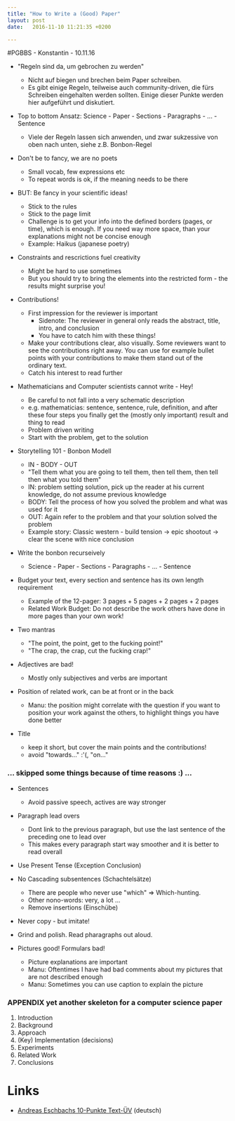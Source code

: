 ```yaml
---
title: "How to Write a (Good) Paper"
layout: post
date:   2016-11-10 11:21:35 +0200

---
```

#PGBBS - Konstantin - 10.11.16

* "Regeln sind da, um gebrochen zu werden"
	* Nicht auf biegen und brechen beim Paper schreiben.
	* Es gibt einige Regeln, teilweise auch community-driven, die fürs Schreiben eingehalten werden sollten. Einige dieser Punkte werden hier aufgeführt und diskutiert.

* Top to bottom Ansatz: Science - Paper - Sections - Paragraphs - ... - Sentence
	* Viele der Regeln lassen sich anwenden, und zwar sukzessive von oben nach unten, siehe z.B. Bonbon-Regel

* Don't be to fancy, we are no poets
	* Small vocab, few expressions etc
	* To repeat words is ok, if the meaning needs to be there

* BUT: Be fancy in your scientific ideas!
	* Stick to the rules
	* Stick to the page limit
	* Challenge is to get your info into the defined borders (pages, or time), which is enough. If you need way more space, than your explanations might not be concise enough
	* Example: Haikus (japanese poetry)

* Constraints and rescrictions fuel creativity
	* Might be hard to use sometimes
	* But you should try to bring the elements into the restricted form - the results might surprise you!

* Contributions!
	* First impression for the reviewer is important
		* Sidenote: The reviewer in general only reads the abstract, title, intro, and conclusion
		* You have to catch him with these things!
	* Make your contributions clear, also visually. Some reviewers want to see the contributions right away. You can use for example bullet points with your contributions to make them stand out of the ordinary text.
	* Catch his interest to read further

* Mathematicians and Computer scientists cannot write - Hey!
	* Be careful to not fall into a very schematic description
	* e.g. mathematicias: sentence, sentence, rule, definition, and after these four steps you finally get the (mostly only important) result and thing to read
	* Problem driven writing
	* Start with the problem, get to the solution

* Storytelling 101 - Bonbon Modell
	* IN - BODY - OUT
	* "Tell them what you are going to tell them, then tell them, then tell then what you told them"
	* IN: problem setting solution, pick up the reader at his current knowledge, do not assume previous knowledge
	* BODY: Tell the process of how you solved the problem and what was used for it
	* OUT: Again refer to the problem and that your solution solved the problem
	* Example story: Classic western - build tension -> epic shootout -> clear the scene with nice conclusion

* Write the bonbon recurseively
	* Science - Paper - Sections - Paragraphs - ... - Sentence

* Budget your text, every section and sentence has its own length requirement
	* Example of the 12-pager: 3 pages + 5 pages + 2 pages + 2 pages
	* Related Work Budget: Do not describe the work others have done in more pages than your own work!

* Two mantras
	* "The point, the point, get to the fucking point!"
	* "The crap, the crap, cut the fucking crap!"

* Adjectives are bad!
	* Mostly only subjectives and verbs are important

* Position of related work, can be at front or in the back
	* Manu: the position might correlate with the question if you want to position your work against the others, to highlight things you have done better

* Title
	* keep it short, but cover the main points and the contributions!
	* avoid "towards..." :'(, "on..."

### ... skipped some things because of time reasons :) ...

* Sentences
	* Avoid passive speech, actives are way stronger

* Paragraph lead overs
	* Dont link to the previous paragraph, but use the last sentence of the preceding one to lead over
	* This makes every paragraph start way smoother and it is better to read overall

* Use Present Tense (Exception Conclusion)

* No Cascading subsentences (Schachtelsätze)
	* There are people who never use "which" => Which-hunting.
	* Other nono-words: very, a lot ...
	* Remove insertions (Einschübe)

* Never copy - but imitate!

* Grind and polish. Read pharagraphs out aloud.

* Pictures good! Formulars bad!
	* Picture explanations are important
	* Manu: Oftentimes I have had bad comments about my pictures that are not described enough
	* Manu: Sometimes you can use caption to explain the picture

### APPENDIX yet another skeleton for a computer science paper

1. Introduction
2. Background
3. Approach
4. (Key) Implementation (decisions)
5. Experiments
6. Related Work
7. Conclusions

# Links

- [Andreas Eschbachs 10-Punkte Text-ÜV](http://www.andreaseschbach.com/schreiben/10punkte/10punkte.html) (deutsch)
